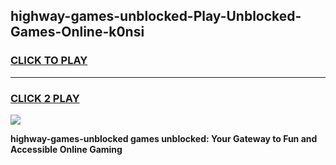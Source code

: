 
## highway-games-unblocked-Play-Unblocked-Games-Online-k0nsi
<h3>
<a href="https://premium76.site?title=highway-games-unblocked&ref=25A">CLICK TO PLAY</a></h3>
<hr>

<h3>
<a href="https://premium76.site?title=highway-games-unblocked&ref=25A">CLICK 2 PLAY</a>
  
</h3>

<a href="https://premium76.site?title=highway-games-unblocked&ref=25A"><img src="https://clearcache.store/games.png"></a>


**highway-games-unblocked games unblocked: Your Gateway to Fun and Accessible Online Gaming**
